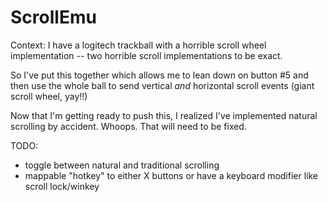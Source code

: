 ScrollEmu
=========

Context: I have a logitech trackball with a horrible scroll wheel implementation -- two horrible scroll implementations to be exact.

So I've put this together which allows me to lean down on button #5 and then use the whole ball to send vertical _and_ horizontal scroll events (giant scroll wheel, yay!!)

Now that I'm getting ready to push this, I realized I've implemented natural scrolling by accident. Whoops. That will need to be fixed.

TODO:
* toggle between natural and traditional scrolling
* mappable "hotkey" to either X buttons or have a keyboard modifier like scroll lock/winkey
